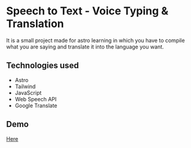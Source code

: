 # Speech to Text - Voice Typing & Translation

It is a small project made for astro learning in which you have to compile what you are saying and translate it into the language you want.

## Technologies used

* Astro
* Tailwind
* JavaScript
* Web Speech API
* Google Translate

## Demo

[Here](https://speech-to-text-voice.vercel.app/)